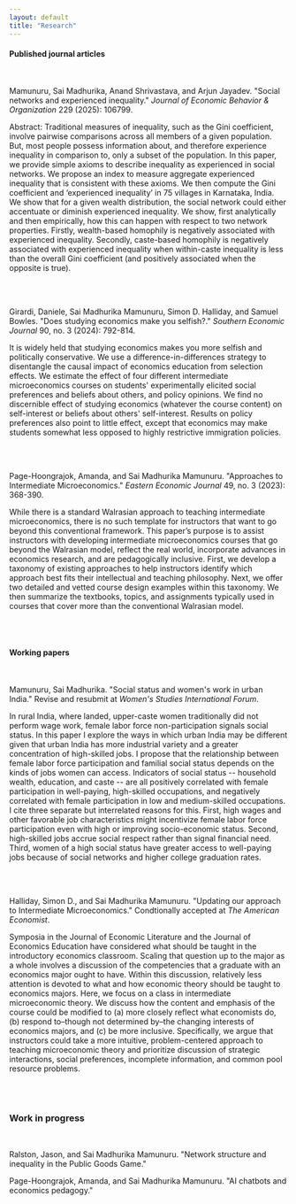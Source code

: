```yaml
---
layout: default
title: "Research"
---
```


#### Published journal articles 

<br/>

Mamunuru, Sai Madhurika, Anand Shrivastava, and Arjun Jayadev. "Social networks and experienced inequality." *Journal of Economic Behavior & Organization* 229 (2025): 106799.

Abstract: Traditional measures of inequality, such as the Gini coefficient, involve pairwise comparisons across all members of a given population. But, most people possess information about, and therefore experience inequality in comparison to, only a subset of the population. In this paper, we provide simple axioms to describe inequality as experienced in social networks. We propose an index to measure aggregate experienced inequality that is consistent with these axioms. We then compute the Gini coefficient and ‘experienced inequality’ in 75 villages in Karnataka, India. We show that for a given wealth distribution, the social network could either accentuate or diminish experienced inequality. We show, first analytically and then empirically, how this can happen with respect to two network properties. Firstly, wealth-based homophily is negatively associated with experienced inequality. Secondly, caste-based homophily is negatively associated with experienced inequality when within-caste inequality is less than the overall Gini coefficient (and positively associated when the opposite is true).

<br/><br/>

Girardi, Daniele, Sai Madhurika Mamunuru, Simon D. Halliday, and Samuel Bowles. "Does studying economics make you selfish?." *Southern Economic Journal* 90, no. 3 (2024): 792-814.

It is widely held that studying economics makes you more selfish and politically conservative. We use a difference-in-differences strategy to disentangle the causal impact of economics education from selection effects. We estimate the effect of four different intermediate microeconomics courses on students' experimentally elicited social preferences and beliefs about others, and policy opinions. We find no discernible effect of studying economics (whatever the course content) on self-interest or beliefs about others' self-interest. Results on policy preferences also point to little effect, except that economics may make students somewhat less opposed to highly restrictive immigration policies.

<br/><br/>

Page-Hoongrajok, Amanda, and Sai Madhurika Mamunuru. "Approaches to Intermediate Microeconomics." *Eastern Economic Journal* 49, no. 3 (2023): 368-390.

While there is a standard Walrasian approach to teaching intermediate microeconomics, there is no such template for instructors that want to go beyond this conventional framework. This paper’s purpose is to assist instructors with developing intermediate microeconomics courses that go beyond the Walrasian model, reflect the real world, incorporate advances in economics research, and are pedagogically inclusive. First, we develop a taxonomy of existing approaches to help instructors identify which approach best fits their intellectual and teaching philosophy. Next, we offer two detailed and vetted course design examples within this taxonomy. We then summarize the textbooks, topics, and assignments typically used in courses that cover more than the conventional Walrasian model.

<br/><br/>

#### Working papers 

<br/>

Mamunuru, Sai Madhurika. "Social status and women's work in urban India." Revise and resubmit at *Women's Studies International Forum*. 

In rural India, where landed, upper-caste women traditionally did not perform wage work, female labor force non-participation signals social status. In this paper I explore the ways in which urban India may be different given that urban India has more industrial variety and a greater concentration of high-skilled jobs. I propose that the relationship between female labor force participation and familial social status depends on the kinds of jobs women can access. Indicators of social status -- household wealth, education, and caste -- are all positively correlated with female participation in well-paying, high-skilled occupations, and negatively correlated with female participation in low and medium-skilled occupations. I cite three separate but interrelated reasons for this. First, high wages and other favorable job characteristics might incentivize female labor force participation even with high or improving socio-economic status. Second, high-skilled jobs accrue social respect rather than signal financial need. Third, women of a high social status have greater access to well-paying jobs because of social networks and higher college graduation rates.

<br/><br/>

Halliday, Simon D., and Sai Madhurika Mamunuru. "Updating our approach to Intermediate Microeconomics." Condtionally accepted at *The American Economist*.

Symposia in the Journal of Economic Literature and the Journal of Economics Education have considered what should be taught in the introductory economics classroom. Scaling that question up to the major as a whole involves a discussion of the competencies that a graduate with an economics major ought to have. Within this discussion, relatively less attention is devoted to what and how economic theory should be taught to economics majors. Here, we focus on a class in intermediate microeconomic theory. We discuss how the content and emphasis of the course could be modified to (a) more closely reflect what economists do, (b) respond to–though not determined by–the changing interests of economics majors, and (c) be more inclusive. Specifically, we argue that instructors could take a more intuitive, problem-centered approach to teaching microeconomic theory and prioritize discussion of strategic interactions, social preferences, incomplete information, and common pool resource problems.

<br/><br/>

### Work in progress 

<br/>

Ralston, Jason, and Sai Madhurika Mamunuru. "Network structure and inequality in the Public Goods Game."

Page-Hoongrajok, Amanda, and Sai Madhurika Mamunuru. "AI chatbots and economics pedagogy."


